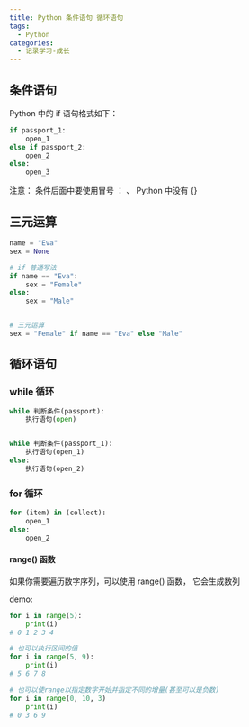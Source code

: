 ```yaml
---
title: Python 条件语句 循环语句
tags:
  - Python
categories:
  - 记录学习-成长
---
```


## 条件语句

Python 中的 if 语句格式如下：

```py
if passport_1:
    open_1
else if passport_2:
    open_2
else:
    open_3
```

注意： 条件后面中要使用冒号 ： 、 Python 中没有 {}

## 三元运算

```py
name = "Eva"
sex = None

# if 普通写法
if name == "Eva":
    sex = "Female"
else:
    sex = "Male"


# 三元运算
sex = "Female" if name == "Eva" else "Male"
```

## 循环语句

### while 循环

```py
while 判断条件(passport):
    执行语句(open)


while 判断条件(passport_1):
    执行语句(open_1)
else:
    执行语句(open_2)
```

### for 循环

```py
for (item) in (collect):
    open_1
else:
    open_2
```

#### range() 函数

如果你需要遍历数字序列，可以使用 range() 函数， 它会生成数列

demo:

```py
for i in range(5):
    print(i)
# 0 1 2 3 4

# 也可以执行区间的值
for i in range(5, 9):
    print(i)
# 5 6 7 8

# 也可以使range以指定数字开始并指定不同的增量(甚至可以是负数)
for i in range(0, 10, 3)
    print(i)
# 0 3 6 9
```
